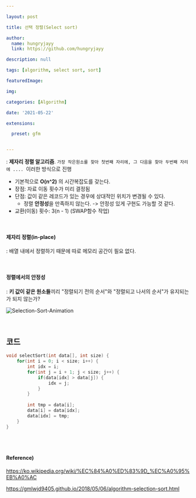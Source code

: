 ```yaml
---

layout: post

title: 선택 정렬(Select sort)

author: 
  name: hungryjayy
  link: https://github.com/hungryjayy

description: null

tags: [algorithm, select sort, sort]

featuredImage: 

img: 

categories: [Algorithm]

date: '2021-05-22'

extensions:

  preset: gfm


---
```


: **제자리 정렬 알고리즘**. `가장 작은원소를 찾아 첫번째 자리에, 그 다음을 찾아 두번째 자리에 .... `이러한 방식으로 진행

* 기본적으로 **O(n^2)** 의 시간복잡도를 갖는다.
* 장점: 자료 이동 횟수가 미리 결정됨
* 단점: 값이 같은 레코드가 있는 경우에 상대적인 위치가 변경될 수 있다.
  * 정렬 **안정성**을 만족하지 않는다. -> 안정성 있게 구현도 가능할 것 같다.
* 교환(이동) 횟수: 3(n - 1) (SWAP함수 작업)

<br>

#### 제자리 정렬(in-place)

: 배열 내에서 정렬하기 때문에 따로 메모리 공간이 필요 없다.

<br>

#### 정렬에서의 안정성

: **키 값이 같은 원소들**끼리 "정렬되기 전의 순서"와 "정렬되고 나서의 순서"가 유지되는가 되지 않는가?

![Selection-Sort-Animation](https://hungryjayy.github.io/assets/img/Algorithm/Selection-Sort-Animation.gif)



<br>

## 코드

```c++
void selectSort(int data[], int size) {
    for(int i = 0; i < size; i++) {
        int idx = i;
        for(int j = i + 1; j < size; j++) {
            if(data[idx] > data[j]) {
                idx = j;
            }
        }
        
        int tmp = data[i];
        data[i] = data[idx];
        data[idx] = tmp;
    }
}
```

<br><br>

#### Reference)

https://ko.wikipedia.org/wiki/%EC%84%A0%ED%83%9D_%EC%A0%95%EB%A0%AC

https://gmlwjd9405.github.io/2018/05/06/algorithm-selection-sort.html